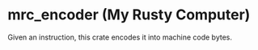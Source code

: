 # mrc_encoder (My Rusty Computer)

Given an instruction, this crate encodes it into machine code bytes. 
